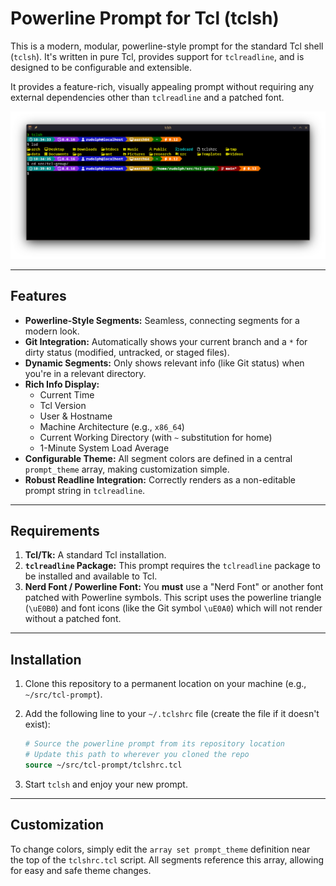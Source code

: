 # Powerline Prompt for Tcl (tclsh)

This is a modern, modular, powerline-style prompt for the standard Tcl shell (`tclsh`). It's written in pure Tcl, provides support for `tclreadline`, and is designed to be configurable and extensible.

It provides a feature-rich, visually appealing prompt without requiring any external dependencies other than `tclreadline` and a patched font.


![Screenshot of the Tcl Powerline Prompt](images/kitty-prompt.png)

---
## Features

* **Powerline-Style Segments:** Seamless, connecting segments for a modern look.
* **Git Integration:** Automatically shows your current branch and a `*` for dirty status (modified, untracked, or staged files).
* **Dynamic Segments:** Only shows relevant info (like Git status) when you're in a relevant directory.
* **Rich Info Display:**
    * Current Time
    * Tcl Version
    * User & Hostname
    * Machine Architecture (e.g., `x86_64`)
    * Current Working Directory (with `~` substitution for home)
    * 1-Minute System Load Average
* **Configurable Theme:** All segment colors are defined in a central `prompt_theme` array, making customization simple.
* **Robust Readline Integration:** Correctly renders as a non-editable prompt string in `tclreadline`.

---
## Requirements

1.  **Tcl/Tk:** A standard Tcl installation.
2.  **`tclreadline` Package:** This prompt requires the `tclreadline` package to be installed and available to Tcl.
3.  **Nerd Font / Powerline Font:** You **must** use a "Nerd Font" or another font patched with Powerline symbols. This script uses the powerline triangle (`\uE0B0`) and font icons (like the Git symbol `\uE0A0`) which will not render without a patched font.

---
## Installation

1.  Clone this repository to a permanent location on your machine (e.g., `~/src/tcl-prompt`).

2.  Add the following line to your `~/.tclshrc` file (create the file if it doesn't exist):

    ```tcl
    # Source the powerline prompt from its repository location
    # Update this path to wherever you cloned the repo
    source ~/src/tcl-prompt/tclshrc.tcl
    ```

3.  Start `tclsh` and enjoy your new prompt.

---
## Customization

To change colors, simply edit the `array set prompt_theme` definition near the top of the `tclshrc.tcl` script. All segments reference this array, allowing for easy and safe theme changes.
